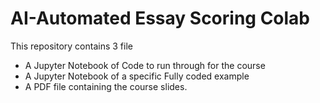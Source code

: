 # AI-Automated Essay Scoring Colab

This repository contains 3 file

- A Jupyter Notebook of Code to run through for the course
- A Jupyter Notebook of a specific Fully coded example
- A PDF file containing the course slides.
